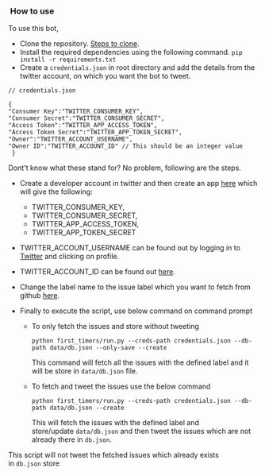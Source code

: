 ###  How to use

To use this bot,

- Clone the repository. [Steps to clone](https://git-scm.com/book/en/v2/Git-Basics-Getting-a-Git-Repository).
- Install the required dependencies using the following command.
  `pip install -r requirements.txt`
- Create a `credentials.json` in root directory and add the details from the twitter account, on which you want the bot to tweet.

```
// credentials.json

{ 
"Consumer Key":"TWITTER_CONSUMER_KEY", 
"Consumer Secret":"TWITTER_CONSUMER_SECRET",
"Access Token":"TWITTER_APP_ACCESS_TOKEN", 
"Access Token Secret":"TWITTER_APP_TOKEN_SECRET", 
"Owner":"TWITTER_ACCOUNT_USERNAME", 
"Owner ID":"TWITTER_ACCOUNT_ID" // This should be an integer value 
 }
 ```

Dont't know what these stand for? No problem, following are the steps. 

- Create a developer account in twitter and then create an app [here](https://developer.twitter.com/en/apps) which will give the following:
  - TWITTER_CONSUMER_KEY, 
  - TWITTER_CONSUMER_SECRET, 
  - TWITTER_APP_ACCESS_TOKEN, 
  - TWITTER_APP_TOKEN_SECRET

- TWITTER_ACCOUNT_USERNAME can be found out by logging in to [Twitter](https://twitter.com) and clicking on profile.  
 
- TWITTER_ACCOUNT_ID can be found out [here](http://gettwitterid.com/).

- Change the label name to the issue label which you want to fetch from github [here](https://github.com/arshadkazmi42/first-issues/blob/master/first_timers/first_timers.py#L11). 
- Finally to execute the script, use below command on command prompt
    - To only fetch the issues and store without tweeting

      ```
      python first_timers/run.py --creds-path credentials.json --db-path data/db.json --only-save --create
      ```
      
      This command will fetch all the issues with the defined label and it will be store in `data/db.json` file. 
    
    - To fetch and tweet the issues use the below command

        ``` 
        python first_timers/run.py --creds-path credentials.json --db-path data/db.json --create
        ```
        This will fetch the issues with the defined label and store/update `data/db.json` and then tweet the issues which are not already there in `db.json`.

This script will not tweet the fetched issues which already exists in `db.json` store
